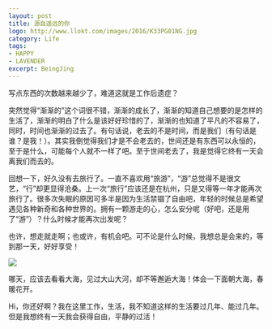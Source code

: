 ```yaml
---
layout: post
title: 源自遥远的你
logo: http://www.llokt.com/images/2016/K33PG01NG.jpg
category: Life
tags:
- HAPPY
- LAVENDER
excerpt: BeingJing
---
```


写点东西的次数越来越少了，难道这就是工作后遗症？        

突然觉得“渐渐的”这个词很不错，渐渐的成长了，渐渐的知道自己想要的是怎样的生活了，渐渐的明白了什么是该好好珍惜的了，渐渐的也知道了平凡的不容易了，同时，时间也渐渐的过去了。有句话说，老去的不是时间，而是我们（有句话是谁？是我！）。其实我倒觉得我们才是不会老去的，世间还是有东西可以永恒的，至于是什么，可能每个人就不一样了吧。至于世间老去了，我是觉得它终有一天会离我们而去的。    

回想一下，好久没有去旅行了。一直不喜欢用“旅游”，“游”总觉得不是很文艺，“行”却更显得沧桑。上一次“旅行”应该还是在杭州，只是又得等一年才能再次旅行了。很多次失眠的原因可多半是因为生活禁锢了自由吧，年轻的时候总是希望遇见各种新奇和各种世界的。拥有一颗游走的心，怎么安分呢（好吧，还是用了“游”）？什么时候才能再次出发呢？    

也许，想走就走啊；也或许，有机会吧。可不论是什么时候，我想总是会来的，等到那一天，好好享受！    

![](http://www.llokt.com/images/2016/SEA.jpg)       

哪天，应该去看看大海，见过大山大河，却不等邂逅大海！体会一下面朝大海，春暖花开。    

Hi，你还好啊？我在这里工作，生活，我不知道这样的生活要过几年、能过几年。但是我想终有一天我会获得自由，平静的过活！     
